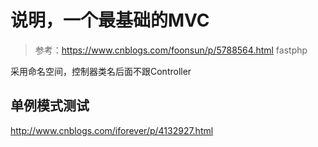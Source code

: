 # 说明，一个最基础的MVC

> 参考：https://www.cnblogs.com/foonsun/p/5788564.html
> fastphp

采用命名空间，控制器类名后面不跟Controller

## 单例模式测试
http://www.cnblogs.com/iforever/p/4132927.html

